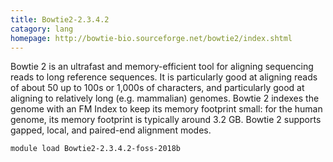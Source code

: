 ```yaml
---
title: Bowtie2-2.3.4.2 
catagory: lang
homepage: http://bowtie-bio.sourceforge.net/bowtie2/index.shtml
---
```

Bowtie 2 is an ultrafast and memory-efficient tool for aligning sequencing reads to long reference sequences. It is particularly good at aligning reads of about 50 up to 100s or 1,000s of characters, and particularly good at aligning to relatively long (e.g. mammalian) genomes. Bowtie 2 indexes the genome with an FM Index to keep its memory footprint small: for the human genome, its memory footprint is typically around 3.2 GB. Bowtie 2 supports gapped, local, and paired-end alignment modes.
```
module load Bowtie2-2.3.4.2-foss-2018b 
```
